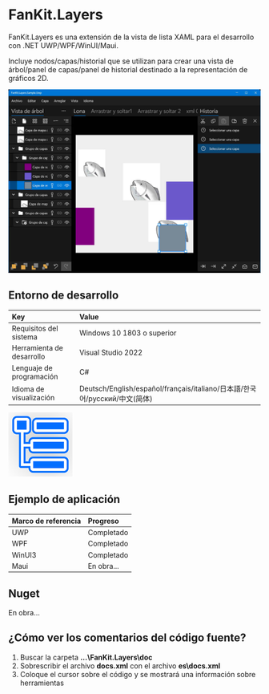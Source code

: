 # FanKit.Layers

FanKit.Layers es una extensión de la vista de lista XAML para el desarrollo con .NET UWP/WPF/WinUI/Maui.

Incluye nodos/capas/historial que se utilizan para crear una vista de árbol/panel de capas/panel de historial destinado a la representación de gráficos 2D.

![](ScreenShot/ES.jpg)


## Entorno de desarrollo

|Key|Value|
|:-|:-|
|Requisitos del sistema| Windows 10 1803 o superior|
|Herramienta de desarrollo|Visual Studio 2022|
|Lenguaje de programación|C#|
|Idioma de visualización|Deutsch/English/español/français/italiano/日本語/한국어/русский/中文(简体)|

![](ScreenShot/logo.png)


## Ejemplo de aplicación

|Marco de referencia|Progreso|
|:-|:-|
|UWP|Completado|
|WPF|Completado|
|WinUI3|Completado|
|Maui|En obra...|


## Nuget

En obra...


## ¿Cómo ver los comentarios del código fuente?

1. Buscar la carpeta **...\FanKit.Layers\doc**
2. Sobrescribir el archivo **docs.xml** con el archivo **es\docs.xml**
3. Coloque el cursor sobre el código y se mostrará una información sobre herramientas
